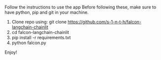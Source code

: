 Follow the instructions to use the app
Before following these, make sure to have python, pip and git in your machine.

1. Clone repo using: git clone https://github.com/s-1-n-t-h/falcon-langchain-chainlit
2. cd falcon-langchain-chainlit
3. pip install -r requirements.txt
4. python falcon.py

Enjoy!
